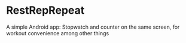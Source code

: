 # RestRepRepeat
A simple Android app: Stopwatch and counter on the same screen, for workout convenience among other things
